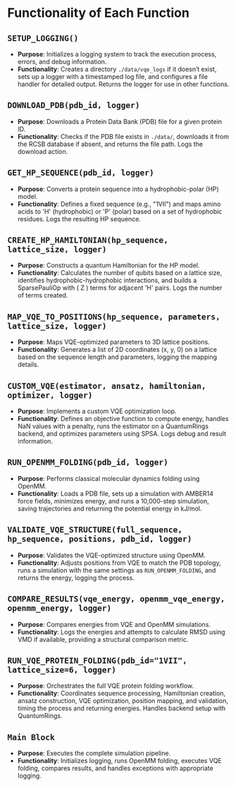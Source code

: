 # Functionality of Each Function

## `SETUP_LOGGING()`
- **Purpose**: Initializes a logging system to track the execution process, errors, and debug information.
- **Functionality**: Creates a directory `./data/vqe_logs` if it doesn’t exist, sets up a logger with a timestamped log file, and configures a file handler for detailed output. Returns the logger for use in other functions.

## `DOWNLOAD_PDB(pdb_id, logger)`
- **Purpose**: Downloads a Protein Data Bank (PDB) file for a given protein ID.
- **Functionality**: Checks if the PDB file exists in `./data/`, downloads it from the RCSB database if absent, and returns the file path. Logs the download action.

## `GET_HP_SEQUENCE(pdb_id, logger)`
- **Purpose**: Converts a protein sequence into a hydrophobic-polar (HP) model.
- **Functionality**: Defines a fixed sequence (e.g., "1VII") and maps amino acids to 'H' (hydrophobic) or 'P' (polar) based on a set of hydrophobic residues. Logs the resulting HP sequence.

## `CREATE_HP_HAMILTONIAN(hp_sequence, lattice_size, logger)`
- **Purpose**: Constructs a quantum Hamiltonian for the HP model.
- **Functionality**: Calculates the number of qubits based on a lattice size, identifies hydrophobic-hydrophobic interactions, and builds a SparsePauliOp with \( Z \) terms for adjacent 'H' pairs. Logs the number of terms created.

## `MAP_VQE_TO_POSITIONS(hp_sequence, parameters, lattice_size, logger)`
- **Purpose**: Maps VQE-optimized parameters to 3D lattice positions.
- **Functionality**: Generates a list of 2D coordinates (x, y, 0) on a lattice based on the sequence length and parameters, logging the mapping details.

## `CUSTOM_VQE(estimator, ansatz, hamiltonian, optimizer, logger)`
- **Purpose**: Implements a custom VQE optimization loop.
- **Functionality**: Defines an objective function to compute energy, handles NaN values with a penalty, runs the estimator on a QuantumRings backend, and optimizes parameters using SPSA. Logs debug and result information.

## `RUN_OPENMM_FOLDING(pdb_id, logger)`
- **Purpose**: Performs classical molecular dynamics folding using OpenMM.
- **Functionality**: Loads a PDB file, sets up a simulation with AMBER14 force fields, minimizes energy, and runs a 10,000-step simulation, saving trajectories and returning the potential energy in kJ/mol.

## `VALIDATE_VQE_STRUCTURE(full_sequence, hp_sequence, positions, pdb_id, logger)`
- **Purpose**: Validates the VQE-optimized structure using OpenMM.
- **Functionality**: Adjusts positions from VQE to match the PDB topology, runs a simulation with the same settings as `RUN_OPENMM_FOLDING`, and returns the energy, logging the process.

## `COMPARE_RESULTS(vqe_energy, openmm_vqe_energy, openmm_energy, logger)`
- **Purpose**: Compares energies from VQE and OpenMM simulations.
- **Functionality**: Logs the energies and attempts to calculate RMSD using VMD if available, providing a structural comparison metric.

## `RUN_VQE_PROTEIN_FOLDING(pdb_id="1VII", lattice_size=6, logger)`
- **Purpose**: Orchestrates the full VQE protein folding workflow.
- **Functionality**: Coordinates sequence processing, Hamiltonian creation, ansatz construction, VQE optimization, position mapping, and validation, timing the process and returning energies. Handles backend setup with QuantumRings.

## `Main Block`
- **Purpose**: Executes the complete simulation pipeline.
- **Functionality**: Initializes logging, runs OpenMM folding, executes VQE folding, compares results, and handles exceptions with appropriate logging.


